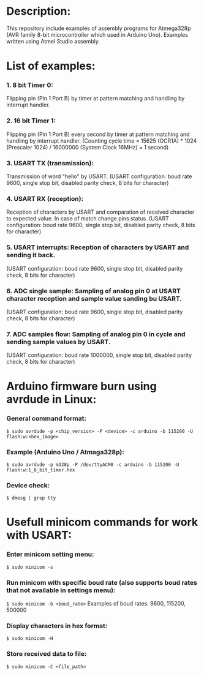 Description:
==============
This repository include examples of assembly programs for Atmega328p (AVR family 8-bit microcontroller which used in Arduino Uno). Examples written using Atmel Studio assembly.

List of examples:
=================
### 1. 8  bit Timer 0:
Flipping pin (Pin 1 Port B) by timer at pattern matching and handling by interrupt handler.
### 2. 16 bit Timer 1:
Flipping pin (Pin 1 Port B) every second by timer at pattern matching and handling by interrupt handler. 
(Counting cycle time = 15625 (OCR1A) * 1024 (Prescaler 1024) / 16000000 (System Clock 16MHz) = 1 second)
### 3. USART TX (transmission):
Transmission of word "hello" by USART. 
(USART configuration: boud rate 9600, single stop bit, disabled parity check, 8 bits for character)
### 4. USART RX (reception):
Reception of characters by USART and comparation of received character to expected value. In case of match change pins status.
(USART configuration: boud rate 9600, single stop bit, disabled parity check, 8 bits for character)
### 5. USART interrupts:		Reception of characters by USART and sending it back.
(USART configuration: boud rate 9600, single stop bit, disabled parity check, 8 bits for character)
### 6. ADC single sample:		Sampling of analog pin 0 at USART character reception and sample value sanding bu USART.
(USART configuration: boud rate 9600, single stop bit, disabled parity check, 8 bits for character)
### 7. ADC samples flow:		Sampling of analog pin 0 in cycle and sending sample values by USART.
(USART configuration: boud rate 1000000, single stop bit, disabled parity check, 8 bits for character)

Arduino firmware burn using avrdude in Linux:
===============================================
### General command format:
```$ sudo avrdude -p <chip_version> -P <device> -c arduino -b 115200 -U flash:w:<hex_image>```

### Example (Arduino Uno / Atmaga328p):
```$ sudo avrdude -p m328p -P /dev/ttyACM0 -c arduino -b 115200 -U flash:w:1_8_bit_timer.hex```

### Device check:
```$ dmesg | grep tty```

Usefull minicom commands for work with USART:
=============================================
### Enter minicom setting menu:
```$ sudo minicom -s```

### Run minicom with specific boud rate (also supports boud rates that not available in settings menu):
```$ sudo minicom -b <boud_rate>```
Examples of boud rates: 9600, 115200, 500000

### Display characters in hex format:
```$ sudo minicom -H```

### Store received data to file:
```$ sudo minicom -C <file_path>```

